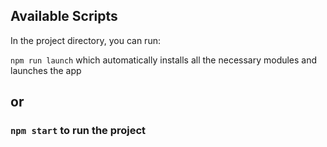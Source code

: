 ## Available Scripts

In the project directory, you can run:

`npm run launch` which automatically installs all the necessary modules and launches the app

## or

### `npm start` to run the project
